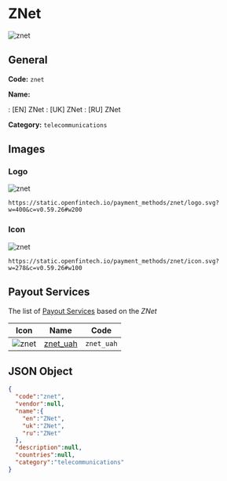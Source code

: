 
# ZNet 
![znet](https://static.openfintech.io/payment_methods/znet/logo.svg?w=400&c=v0.59.26#w200)  

## General 
**Code:** `znet` 
 
**Name:** 
 
:	[EN] ZNet 
:	[UK] ZNet 
:	[RU] ZNet 
 
**Category:** `telecommunications` 
 

## Images 

### Logo 
![znet](https://static.openfintech.io/payment_methods/znet/logo.svg?w=400&c=v0.59.26#w200)  

```
https://static.openfintech.io/payment_methods/znet/logo.svg?w=400&c=v0.59.26#w200
```  

### Icon 
![znet](https://static.openfintech.io/payment_methods/znet/icon.svg?w=278&c=v0.59.26#w100)  

```
https://static.openfintech.io/payment_methods/znet/icon.svg?w=278&c=v0.59.26#w100
```  

## Payout Services 
 
The list of [Payout Services](/payout-services/) based on the _ZNet_ 

|Icon|Name|Code| 
|:---:|:---:|:---:| 
|![znet](https://static.openfintech.io/payout_methods/znet/icon.png?w=278&c=v0.59.26#w40) |[znet_uah](/payout-services/znet_uah/)|`znet_uah`| 
 

## JSON Object 

```json
{
  "code":"znet",
  "vendor":null,
  "name":{
    "en":"ZNet",
    "uk":"ZNet",
    "ru":"ZNet"
  },
  "description":null,
  "countries":null,
  "category":"telecommunications"
}
```  
